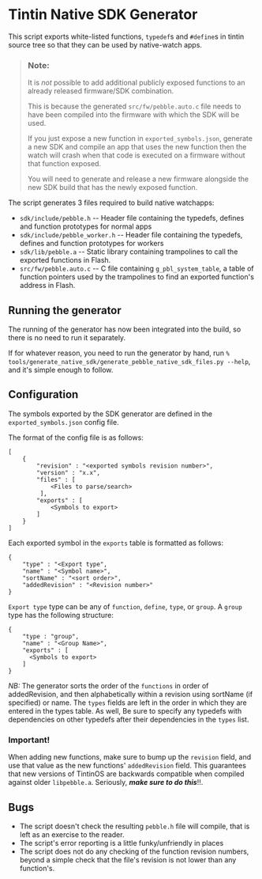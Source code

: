 # Tintin Native SDK Generator
This script exports white-listed functions, `typedef`s and `#define`s in tintin source tree so that they can be used by native-watch apps.

>
> ### Note:
>
> It is *not* possible to add additional publicly exposed functions to
> an already released firmware/SDK combination.
>
> This is because the generated `src/fw/pebble.auto.c` file needs
> to have been compiled into the firmware with which the SDK will be
> used.
>
> If you just expose a new function in `exported_symbols.json`,
> generate a new SDK and compile an app that uses the new function
> then the watch will crash when that code is executed on a firmware
> without that function exposed.
>
> You will need to generate and release a new firmware alongside the
> new SDK build that has the newly exposed function.
>

The script generates 3 files required to build native watchapps:
+ `sdk/include/pebble.h` -- Header file containing the typedefs, defines and function prototypes for normal apps
+ `sdk/include/pebble_worker.h` -- Header file containing the typedefs, defines and function prototypes for workers
+ `sdk/lib/pebble.a` -- Static library containing trampolines to call the exported functions in Flash.
+ `src/fw/pebble.auto.c` -- C file containing `g_pbl_system_table`, a table of function pointers used by the trampolines to find an exported function's address in Flash.

## Running the generator
The running of the generator has now been integrated into the build, so there is no need to run it separately.

If for whatever reason, you need to run the generator by hand, run `% tools/generate_native_sdk/generate_pebble_native_sdk_files.py --help`, and it's simple enough to follow.


## Configuration
The symbols exported by the SDK generator are defined in the `exported_symbols.json` config file.

The format of the config file is as follows:

    [
        {
            "revision" : "<exported symbols revision number>",
            "version" : "x.x",
            "files" : [
                <Files to parse/search>
             ],
            "exports" : [
                <Symbols to export>
            ]
        }
    ]

Each exported symbol in the `exports` table is formatted as follows:

    {
        "type" : "<Export type",
        "name" : "<Symbol name>",
        "sortName" : "<sort order>",
        "addedRevision" : "<Revision number>"
    }

`Export type` type can be any of `function`, `define`, `type`, or `group`. A `group` type has the following structure:

    {
        "type : "group",
        "name" : "<Group Name>",
        "exports" : [
          <Symbols to export>
        ]
    }

*NB:* The generator sorts the order of the `functions` in order of addedRevision, and then alphabetically within a revision using sortName (if specified) or name. The `types` fields are left in the order in which they are entered in the types table. As well, Be sure to specify any typedefs with dependencies on other typedefs after their dependencies in the `types` list.

### Important!
When adding new functions, make sure to bump up the `revision` field, and use that value as the new functions' `addedRevision` field. This guarantees that new versions of TintinOS are backwards compatible when compiled against older `libpebble.a`. Seriously, ***make sure to do this***!!.

## Bugs
+ The script doesn't check the resulting `pebble.h` file will compile, that is left as an exercise to the reader.
+ The script's error reporting is a little funky/unfriendly in places
+ The script does not do any checking of the function revision numbers, beyond a simple check that the file's revision is not lower than any function's.

